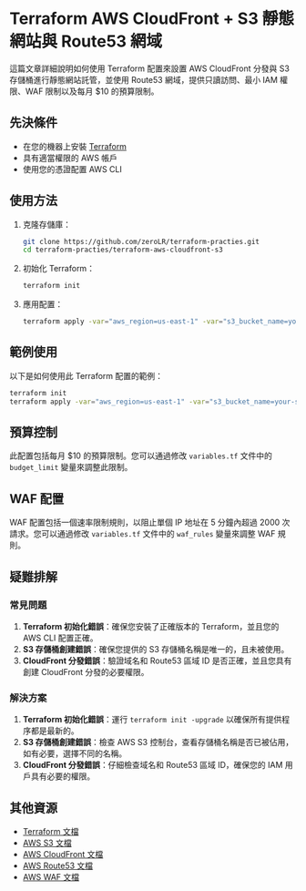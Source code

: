 # Terraform AWS CloudFront + S3 靜態網站與 Route53 網域

這篇文章詳細說明如何使用 Terraform 配置來設置 AWS CloudFront 分發與 S3 存儲桶進行靜態網站託管，並使用 Route53 網域，提供只讀訪問、最小 IAM 權限、WAF 限制以及每月 $10 的預算限制。

## 先決條件

- 在您的機器上安裝 [Terraform](https://www.terraform.io/downloads.html)
- 具有適當權限的 AWS 帳戶
- 使用您的憑證配置 AWS CLI

## 使用方法

1. 克隆存儲庫：

    ```sh
    git clone https://github.com/zeroLR/terraform-practies.git
    cd terraform-practies/terraform-aws-cloudfront-s3
    ```

2. 初始化 Terraform：

    ```sh
    terraform init
    ```

3. 應用配置：

    ```sh
    terraform apply -var="aws_region=us-east-1" -var="s3_bucket_name=your-s3-bucket-name" -var="domain_name=your-domain-name" -var="route53_zone_id=your-route53-zone-id"
    ```

## 範例使用

以下是如何使用此 Terraform 配置的範例：

```sh
terraform init
terraform apply -var="aws_region=us-east-1" -var="s3_bucket_name=your-s3-bucket-name" -var="domain_name=your-domain-name" -var="route53_zone_id=your-route53-zone-id"
```

## 預算控制

此配置包括每月 $10 的預算限制。您可以通過修改 `variables.tf` 文件中的 `budget_limit` 變量來調整此限制。

## WAF 配置

WAF 配置包括一個速率限制規則，以阻止單個 IP 地址在 5 分鐘內超過 2000 次請求。您可以通過修改 `variables.tf` 文件中的 `waf_rules` 變量來調整 WAF 規則。

## 疑難排解

### 常見問題

1. **Terraform 初始化錯誤**：確保您安裝了正確版本的 Terraform，並且您的 AWS CLI 配置正確。
2. **S3 存儲桶創建錯誤**：確保您提供的 S3 存儲桶名稱是唯一的，且未被使用。
3. **CloudFront 分發錯誤**：驗證域名和 Route53 區域 ID 是否正確，並且您具有創建 CloudFront 分發的必要權限。

### 解決方案

1. **Terraform 初始化錯誤**：運行 `terraform init -upgrade` 以確保所有提供程序都是最新的。
2. **S3 存儲桶創建錯誤**：檢查 AWS S3 控制台，查看存儲桶名稱是否已被佔用，如有必要，選擇不同的名稱。
3. **CloudFront 分發錯誤**：仔細檢查域名和 Route53 區域 ID，確保您的 IAM 用戶具有必要的權限。

## 其他資源

- [Terraform 文檔](https://www.terraform.io/docs)
- [AWS S3 文檔](https://docs.aws.amazon.com/s3/index.html)
- [AWS CloudFront 文檔](https://docs.aws.amazon.com/cloudfront/index.html)
- [AWS Route53 文檔](https://docs.aws.amazon.com/Route53/index.html)
- [AWS WAF 文檔](https://docs.aws.amazon.com/waf/index.html)
